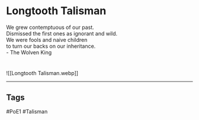 # Longtooth Talisman
We grew contemptuous of our past.  
Dismissed the first ones as ignorant and wild.  
We were fools and naive children  
to turn our backs on our inheritance.  
\- The Wolven King

#
![[Longtooth Talisman.webp]]

---
## Tags
#PoE1
#Talisman 